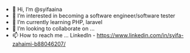 - 👋 Hi, I’m @syifaaina
- 👀 I’m interested in becoming a software engineer/software tester
- 🌱 I’m currently learning PHP, laravel
- 💞️ I’m looking to collaborate on ...
- 📫 How to reach me ...
      LinkedIn - https://www.linkedin.com/in/syifa-zahaimi-b88046207/
